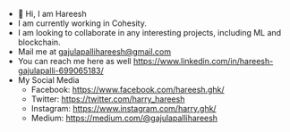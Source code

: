 - :wave: Hi, I am Hareesh
- I am currently working in Cohesity.
- I am looking to collaborate in any interesting projects, including ML and blockchain.
- Mail me at gajulapallihareesh@gmail.com
- You can reach me here as well https://www.linkedin.com/in/hareesh-gajulapalli-699065183/
- My Social Media
  -   Facebook: https://www.facebook.com/hareesh.ghk/
  -   Twitter: https://twitter.com/harry_hareesh
  -   Instagram: https://www.instagram.com/harry.ghk/
  -   Medium: https://medium.com/@gajulapallihareesh

<!---
hareeshghk/hareeshghk is a ✨ special ✨ repository because its `README.md` (this file) appears on your GitHub profile.
You can click the Preview link to take a look at your changes.
--->
